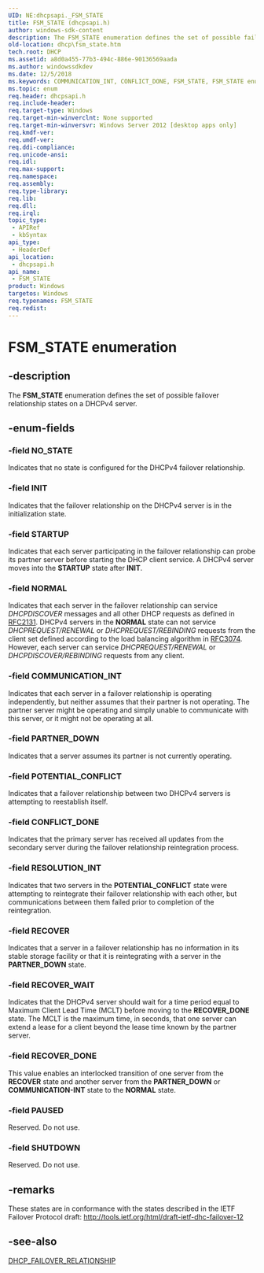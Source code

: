 ```yaml
---
UID: NE:dhcpsapi._FSM_STATE
title: FSM_STATE (dhcpsapi.h)
author: windows-sdk-content
description: The FSM_STATE enumeration defines the set of possible failover relationship states on a DHCPv4 server.
old-location: dhcp\fsm_state.htm
tech.root: DHCP
ms.assetid: a8d0a455-77b3-494c-886e-90136569aada
ms.author: windowssdkdev
ms.date: 12/5/2018
ms.keywords: COMMUNICATION_INT, CONFLICT_DONE, FSM_STATE, FSM_STATE enumeration [DHCP], INIT, NORMAL, NO_STATE, PARTNER_DOWN, PAUSED, POTENTIAL_CONFLICT, RECOVER, RECOVER_DONE, RECOVER_WAIT, RESOLUTION_INT, SHUTDOWN, STARTUP, dhcp.fsm_state, dhcpsapi/COMMUNICATION_INT, dhcpsapi/CONFLICT_DONE, dhcpsapi/FSM_STATE, dhcpsapi/INIT, dhcpsapi/NORMAL, dhcpsapi/NO_STATE, dhcpsapi/PARTNER_DOWN, dhcpsapi/PAUSED, dhcpsapi/POTENTIAL_CONFLICT, dhcpsapi/RECOVER, dhcpsapi/RECOVER_DONE, dhcpsapi/RECOVER_WAIT, dhcpsapi/RESOLUTION_INT, dhcpsapi/SHUTDOWN, dhcpsapi/STARTUP
ms.topic: enum
req.header: dhcpsapi.h
req.include-header: 
req.target-type: Windows
req.target-min-winverclnt: None supported
req.target-min-winversvr: Windows Server 2012 [desktop apps only]
req.kmdf-ver: 
req.umdf-ver: 
req.ddi-compliance: 
req.unicode-ansi: 
req.idl: 
req.max-support: 
req.namespace: 
req.assembly: 
req.type-library: 
req.lib: 
req.dll: 
req.irql: 
topic_type:
 - APIRef
 - kbSyntax
api_type:
 - HeaderDef
api_location:
 - dhcpsapi.h
api_name:
 - FSM_STATE
product: Windows
targetos: Windows
req.typenames: FSM_STATE
req.redist: 
---
```


# FSM_STATE enumeration


## -description


The <b>FSM_STATE</b> enumeration defines the set of possible failover relationship states on a DHCPv4 server.




## -enum-fields




### -field NO_STATE

Indicates that no state is configured for the DHCPv4 failover relationship.


### -field INIT

Indicates that the failover relationship on the DHCPv4 server is in the initialization state.


### -field STARTUP

Indicates that each server participating in the failover relationship can probe its partner server before starting the DHCP client service. A DHCPv4 server moves into the <b>STARTUP</b> state after <b>INIT</b>.


### -field NORMAL

Indicates that each server in the failover relationship can service <i>DHCPDISCOVER</i> messages and all other DHCP requests as defined in <a href="http://www.ietf.org/rfc/rfc2131.txt">RFC2131</a>. DHCPv4 servers in the <b>NORMAL</b> state can not service <i>DHCPREQUEST/RENEWAL</i> or <i>DHCPREQUEST/REBINDING</i> requests from the client set defined according to  the load balancing algorithm in <a href="http://tools.ietf.org/html/rfc3074">RFC3074</a>. However, each server can service <i>DHCPREQUEST/RENEWAL</i> or <i>DHCPDISCOVER/REBINDING</i> requests from any client.


### -field COMMUNICATION_INT

Indicates that each server in a failover relationship is operating independently, but neither assumes that their partner is not operating. The partner server might be operating and simply unable to communicate with this server, or it might not be operating at all.


### -field PARTNER_DOWN

Indicates that a server assumes its partner is not currently operating.


### -field POTENTIAL_CONFLICT

Indicates that a failover relationship between two DHCPv4 servers is attempting to reestablish itself.


### -field CONFLICT_DONE

Indicates that  the primary server has received all updates from the secondary server during the failover relationship reintegration process.


### -field RESOLUTION_INT

Indicates that two servers in the <b>POTENTIAL_CONFLICT</b> state were attempting to reintegrate their failover relationship with each other, but communications between them failed prior to completion of the reintegration.


### -field RECOVER

Indicates that a server in a failover relationship has no information in its stable storage facility or that it is reintegrating with a server in the <b>PARTNER_DOWN</b> state.


### -field RECOVER_WAIT

Indicates that the DHCPv4 server should wait for a time period equal to Maximum Client Lead Time (MCLT) before moving to the <b>RECOVER_DONE</b> state. The MCLT is the maximum time, in seconds, that one server can extend a lease for a client beyond the lease time known by the partner server.


### -field RECOVER_DONE

This value enables an interlocked transition of one server from the <b>RECOVER</b> state and another server from the <b>PARTNER_DOWN</b> or <b>COMMUNICATION-INT</b> state to the <b>NORMAL</b> state.


### -field PAUSED

Reserved. Do not use.


### -field SHUTDOWN

Reserved. Do not use.


## -remarks



These states are in conformance with the states described in the IETF Failover Protocol draft: <a href="http://tools.ietf.org/html/draft-ietf-dhc-failover-12">http://tools.ietf.org/html/draft-ietf-dhc-failover-12</a>




## -see-also




<a href="https://msdn.microsoft.com/b409b0ff-2fdc-416c-a7ce-2cba9cf75122">DHCP_FAILOVER_RELATIONSHIP</a>
 

 

